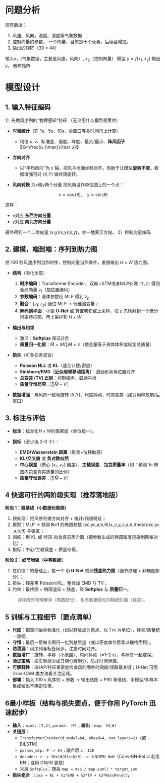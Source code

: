 
# 问题分析
现有数据：
1. 风速、风向，温度、湿度等气象数据
2. 控制向量的参数， 一个向量，目前是十个元素，后续会增加。
3. 输出的矩阵（30 * 44）

输入$x_{1}$（气象数据，主要是风速，风向）, $x_{2}$（控制向量） 
模型 $y=f(x_1, x_{2})$
输出$y$， 散布矩阵

# 模型设计

## 1. 输入特征编码
 1）先做风序列的“物理感知”特征
（无论用什么模型都受益）
- **时域统计**（在 1s、5s、10s、全窗口等多时间尺上计算）
    - 均值 $\bar u,\bar v$、标准差、偏度、峰度、最大/最小、**阵风因子** $G=\frac{u_{\max}}{\bar u}$
        
- **方向对齐**
    - 以“平均风向”为 x 轴，把风与地面坐标对齐，有助于让模型**旋转不变**。数据增强可对 (X,Y) 做共同旋转。
- **风向转换**
	为x和y两个分量 把风向当作单位圆上的一个点：

$$
	x = \cos(\theta), \quad y = \sin(\theta)
$$

这样：
- x对应 **东西方向分量**
- y对应 **南北方向分量**

最终得到一个二维向量 (x,y)(x,y)(x,y)，唯一地表示方向。
2）控制向量编码
	
## 2. 建模，端到端：**序列到热力图**
把 100 秒风速序列当作时序，控制向量当作条件，直接输出 $H\times W$ 热力图。
	
- **结构**（简化示意）
	1. **时序编码**：Transformer Encoder、双向 LSTM或者MLP处理 `[T,2]` 得到全局向量 $z_t$​（加位置编码）
	2. **参数编码**：液体参数经 MLP 得到 $z_p$​
	3. **融合**：$[z_t; z_p]$ 通过 MLP → 低维潜变量 $z$
	4. **解码到平面**：小型 **U‑Net** 或 转置卷积或上采样，把 $z$ 先映射到一个低分辨率特征图，再上采样到 $H\times W$
		
- **输出与约束**
	- 激活：**Softplus** 保证非负
	- **质量归一化层**：$\hat M = M/\sum M \times V$（使总量等于液体体积或标定总质量）
		
- **损失**（可多任务混合）
	- **Poisson NLL** 或 **KL**（适合计数/密度）
	- **Sinkhorn/EMD（近似地球移动距离）**：鼓励形状与位置对齐
	- **总变差 (TV) 正则**：抑制噪声、鼓励平滑
	- **质量守恒罚项**：$|\sum \hat M - V|$
		
- **数据增强**：与风向一致地旋转 (X,Y)、尺度抖动、时序裁剪（如只用释放前/后窗口）

## 3. 标注与评估

- **标注**：标准化$H\times W$的面密度（单位统一）。
    
- **指标**（至少选 2–3 个）：
    - **EMD/Wasserstein 距离**（形状+位移敏感）
    - **KL/交叉熵** 或 **负对数似然**
    - **中心误差**（质心 $(x_c,y_c)$ 偏差）、**主轴误差**、**包含质量率**（如：预测 1σ 椭圆内包含真实质量的比例）
    - **质量守恒误差**：$|\sum \hat M - V|$

## 4 快速可行的两阶段实现（推荐落地版）

**阶段 1：强基线（小数据也能跑）**
1. 预处理：把风序列做方向对齐 + 统计/频谱特征；
2. 模型：MLP → 预测 **K=1** 的椭圆参数 (xc,yc,a,b,θ)(x_c,y_c,a,b,\theta)(xc​,yc​,a,b,θ) 与强度；
3. 训练：用 KL 或 MSE 拟合真实热力图（把参数生成的椭圆密度渲染到网格对比）；
4. 指标：中心/主轴误差 + 质量守恒。

**阶段 2：细节增强（中等数据）**
1. 在阶段 1 的基础上，接一个 **小 U‑Net** 预测**残差热力图**（细节纹理 + 非椭圆部分）；
2. 损失：残差用 Poisson/KL，整体加 EMD 与 TV；
3. 约束：最终图 = 椭圆渲染 + 残差，经 **Softplus** 与 **质量归一**。
    
> 这样既有物理解读（椭圆部分），也有数据驱动的精细刻画（残差）。

## 5 训练与工程细节（要点清单）

- **尺度**：把空间坐标标准化（如以释放点为原点、以 1 m 为单位），体积/质量统一量纲。
- **守恒**：最后一层做全图归一化到总质量（或以密度单位再乘以栅格面积）。
- **防泄漏**：风序列与标签同步，注意时间对齐。
- **数据增广**：旋转、平移（小范围）、时间抖动（±1–2 s），与标签一起变换。
- **验证策略**：按实验批次或日期分层划分，防止时间泄漏。
- **可解释性**：SHAP/特征重要度检查风的哪些时间段/频段最关键；U‑Net 可用 Grad‑CAM 类方法看关注区域。
- **部署**：输入 100 s 风序列 + 参数 → 输出热图 + P90 等值线，多模型/多样本集成给出不确定性带。

## 6最小样板（结构与损失要点，便于你用 PyTorch 迅速起步）

- **输入**：`wind: [T,2]`, `params: [P]`；**输出**：`map: [H,W]`
- **关键层**：
    - `TransformerEncoder(d_model=64, nhead=4, num_layers=2)`（或 BiLSTM）
    - `params_mlp: P -> 64`；融合后 `z: 128`
    - `decoder: z -> 16x(H/8)x(W/8) -> 上采样到 HxW`（Conv‑BN‑ReLU 若用 BN；或用 GN/IN 更稳）
    - 末层 `Softplus`；随后 `map = map / map.sum() * target_sum`
- **损失组合**：`Loss = KL + λ1*EMD + λ2*TV + λ3*MassPenalty`
